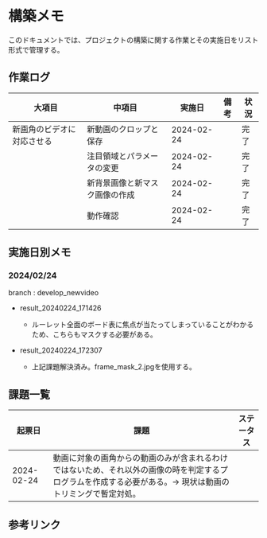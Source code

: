# 構築メモ

このドキュメントでは、プロジェクトの構築に関する作業とその実施日をリスト形式で管理する。

## 作業ログ

| 大項目           | 中項目                     | 実施日       | 備考               |状況|
| ---------------- | -------------------------- | ------------ | ------------------ |---- |
| 新画角のビデオに対応させる         | 新動画のクロップと保存 |2024-02-24 |                    |完了|
|                 | 注目領域とパラメータの変更           | 2024-02-24 ||完了|
|                 | 新背景画像と新マスク画像の作成           | 2024-02-24 ||完了|
|                 | 動作確認           | 2024-02-24 ||完了|

## 実施日別メモ

### 2024/02/24
branch : develop_newvideo

- result_20240224_171426
    - ルーレット全面のボード表に焦点が当たってしまっていることがわかるため、こちらもマスクする必要がある。

- result_20240224_172307
    - 上記課題解決済み。frame_mask_2.jpgを使用する。

## 課題一覧

| 起票日      | 課題                            | ステータス               |
| ------------ | ------------------------------------ | ------------------ |
| 2024-02-24   |動画に対象の画角からの動画のみが含まれるわけではないため、それ以外の画像の時を判定するプログラムを作成する必要がある。→ 現状は動画のトリミングで暫定対処。||

## 参考リンク
